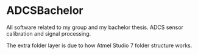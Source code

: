 # ADCSBachelor
All software related to my group and my bachelor thesis. ADCS sensor calibration and signal processing.

The extra folder layer is due to how Atmel Studio 7 folder structure works.
